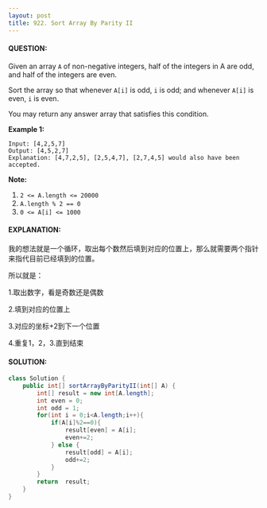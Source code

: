 ```yaml
---
layout: post
title: 922. Sort Array By Parity II
---
```


#### QUESTION:

Given an array `A` of non-negative integers, half of the integers in A are odd, and half of the integers are even.

Sort the array so that whenever `A[i]` is odd, `i` is odd; and whenever `A[i]` is even, `i` is even.

You may return any answer array that satisfies this condition.

**Example 1:**

```
Input: [4,2,5,7]
Output: [4,5,2,7]
Explanation: [4,7,2,5], [2,5,4,7], [2,7,4,5] would also have been accepted. 
```

**Note:**

1. `2 <= A.length <= 20000`
2. `A.length % 2 == 0`
3. `0 <= A[i] <= 1000`

#### EXPLANATION:

我的想法就是一个循环，取出每个数然后填到对应的位置上，那么就需要两个指针来指代目前已经填到的位置。

所以就是：

1.取出数字，看是奇数还是偶数

2.填到对应的位置上

3.对应的坐标+2到下一个位置

4.重复1，2，3.直到结束

#### SOLUTION:

```java
class Solution {
    public int[] sortArrayByParityII(int[] A) {
        int[] result = new int[A.length];
        int even = 0;
        int odd = 1;
        for(int i = 0;i<A.length;i++){
            if(A[i]%2==0){
                result[even] = A[i];
                even+=2;
            } else {
                result[odd] = A[i];
                odd+=2;
            }
        }
        return  result;
    }
}
```

